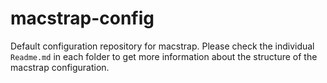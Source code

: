 # macstrap-config
Default configuration repository for macstrap. Please check the individual `Readme.md` in each folder to get more information about the structure of the macstrap configuration.
